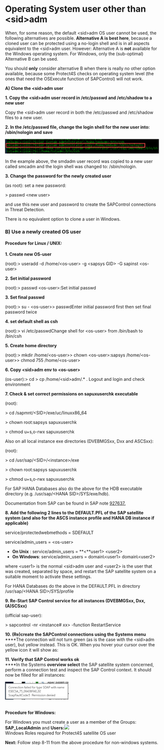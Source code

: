 # Operating System user other than \<sid>adm

When, for some reason, the default \<sid>adm OS user cannot be used, the following alternatives are possible. **Alternative A is best here**, because a cloned user can be protected using a no-login shell and is in all aspects equivalent to the \<sid>adm user. However: Alternative A is **not** available for the Windows operating system. For Windows, only the (sub-optimal) Alternative B can be used.

You should **only** consider alternative B when there is really no other option available, because some Protect4S checks on operating system level (the ones that need the OSExecute function of SAPControl) will not work.

**A) Clone the \<sid>adm user**

**1. Copy the \<sid>adm user record in /etc/passwd and /etc/shadow to a new user**

Copy the \<sid>adm user record in both the /etc/passwd and /etc/shadow files to a new user.

**2. In the /etc/passwd file, change the login shell for the new user into: /sbin/nologin and save**

![Cloned user smcadm](<../../../.gitbook/assets/image (27).png>)

​In the example above, the smdadm user record was copied to a new user called smcadm and the login shell was changed to: /sbin/nologin.

**3. Change the password for the newly created user**

(as root): set a new password:

\> passwd \<new user>

and use this new user and password to create the SAPControl connections in Threat Detection.

There is no equivalent option to clone a user in Windows.

### B) Use a newly created OS user

#### Procedure for Linux / UNIX:

**1. Create new OS-user**

(root):> useradd -d /home/\<os-user> -g \<sapsys GID> -G sapinst \<os-user>

**2. Set initial password**

(root):> passwd \<os-user>:Set initial passwd

**3. Set final passwd**

(root):> su - \<os-user>> passwdEnter initial password first then set final password twice

**4. set default shell as csh**

(root):> vi /etc/passwdChange shell for \<os-user> from /bin/bash to /bin/csh

**5. Create home directory**

(root):> mkdir /home/\<os-user>> chown \<os-user>:sapsys /home/\<os-user>> chmod 755 /home/\<os-user>

**6. Copy \<sid>adm env to \<os-user>**

(os-user):> cd > cp /home/\<sid>adm/.\* . Logout and login and check environment

**7. Check & set correct permissions on sapuxuserchk executable**

(root):

\> cd /sapmnt/\<SID>/exe/uc/linuxx86\_64

\> chown root:sapsys sapuxuserchk

\> chmod u+s,o-rwx sapuxuserchk

Also on all local instance exe directories (DVEBMGSxx, Dxx and ASCSxx):

(root):

\> cd /usr/sap/\<SID>/\<instance>/exe

\> chown root:sapsys sapuxuserchk

\> chmod u+s,o-rwx sapuxuserchk​

For SAP HANA Databases also do the above for the HDB executable directory (e.g. /usr/sap/\<HANA SID>/SYS/exe/hdb).

Documentation from SAP can be found in SAP note [927637.](https://launchpad.support.sap.com/#/notes/927637)

**8. Add the following 2 lines to the DEFAULT.PFL of the SAP satellite system (and also for the ASCS instance profile and HANA DB instance if applicable)**

service/protectedwebmethods = SDEFAULT

service/admin\_users = \<os-user>

* **On Unix** : service/admin\_users = \*\*<\*\*user1> \<user2>
* **On Windows**: service/admin\_users = domain\\\<user1> domain\\\<user2>

where \<user1> is the normal \<sid>adm user and \<user2> is the user that was created, separated by space, and restart the SAP satellite system on a suitable moment to activate these settings.

For HANA Databases do the above in the DEFAULT.PFL in directory /usr/sap/\<HANA SID>/SYS/profile​

**9. Re-Start SAP Control service for all instances (DVEBMGSxx, Dxx, (A)SCSxx)**

(official sap-user):

\> sapcontrol -nr \<instance# xx> -function RestartService

**10. (Re)create the SAPControl connections using the Systems menu**\
\*\*\*\*The connection will not turn green (as is the case with the \<sid>adm user), but yellow instead. This is OK. When you hover your cursor over the yellow icon it will show as:

**11. Verify that SAP Control works ok**\
\*\*\*\*In the Systems **overview select** the SAP satellite system concerned, perform a connection test and inspect the SAP Control context. It should now be filled for all instances:

![SAPControl connection with alternative OS-user](<../../../.gitbook/assets/image (57).png>)

\
**Procedure for Windows:**

For Windows you must create a user as a member of the Groups: **SAP\_LocalAdmin** and **Users:**![](https://files.gitbook.com/v0/b/gitbook-legacy-files/o/assets%2F-Mee93KW0BtSWNWC0nS9%2F-MhItKeLzfio6uiJOuVS%2F-MhIu1QF9pXCwpWmlDqM%2Fimage.png?alt=media\&token=996e2640-e96c-4261-8916-f3dfbeecfb05)\
Windows Roles required for Protect4S satellite OS user

**Next:** Follow step 8-11 from the above procedure for non-windows systems.
